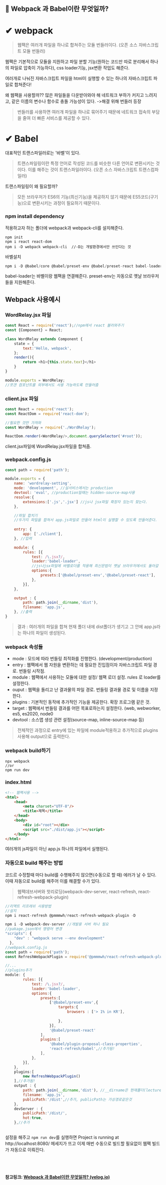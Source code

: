 ## 🛒 Webpack 과 Babel이란 무엇일까?

# ✔ webpack

> 웹팩은 여러개 파일을 하나로 합쳐주는 모듈 번들러이다. (오픈 소스 자바스크립트 모듈 번들러)

웹팩은 기본적으로 모듈을 지원하고 파일 분할 기능(원하는 코드만 따로 분리해서 하나의 파일로 압축이 가능하다), css loader기능, jsx변환 작업도 해준다.

여러개로 나눠진 자바스크립트 파일을 html이 실행할 수 있는 하나의 자바스크립트 파일로 합쳐준다!

왜 웹팩을 사용할까??
많은 파일들을 다운받아와야 해 네트워크 부하가 커지고 느려지고,
같은 이름의 변수나 함수로 충돌 가능성이 있다.
->해결 위해 번들러 등장

> 번들러를 사용하면 여러개 파일을 하나로 묶어주기 때문에 네트워크 접속의 부담을 줄여 더 빠른 서비스를 제공할 수 있다.

# ✔ Babel

대표적인 트랜스파일러로는 '바벨'이 있다.

> 트랜스파일링이란 특정 언어로 작성된 코드를 비슷한 다른 언어로 변환시키는 것이다. 이를 해주는 것이 트랜스파일러이다. (오픈 소스 자바스크립트 트랜스컴파일러)

트랜스파일링이 왜 필요할까?

> 모든 브라우저가 ES6의 기능(최신기능)을 제공하지 않기 때문에 ES5코드(구기능)으로 변환시키는 과정이 필요하기 때문이다.

### npm install dependency

적용하고자 하는 폴더에 webpack과 webpack-cli를 설치해준다.

```null
npm init
npm i react react-dom
npm i -D webpack webpack-cli  //-D는 개발환경에서만 쓰인다는 것
```

바벨설치

```javascript
npm i -D @babel/core @babel/preset-env @babel/preset-react babel-loader
```

babel-loader는 바벨이랑 웹팩을 연결해준다.
preset-env는 자동으로 옛날 브라우저들을 지원해준다.

## Webpack 사용예시

### WordRelay.jsx 파일

```javascript
const React = require('react');//npm에서 react 불러와주기
const {Component} = React;

class WordRelay extends Component {
    state = {
        text:'Hello, webpack',
    };
    render(){
        return <h1>{this.state.text}</h1>
    }
}

module.exports = WordRelay;
//쪼갠 컴포넌트를 외부에서도 사용 가능하도록 만들어줌
```

### client.jsx 파일

```js
const React = require('react');
const ReactDom = require('react-dom');

//필요한 것만 가져와
const WordRelay = require('./WordRelay');

ReactDom.render(<WordRelay/>,document.querySelector('#root'));
```

client.jsx파일에 WordRelay.jsx파일을 합쳐줌.

### webpack.config.js

```js
const path = require('path');

module.exports = {
    name: 'wordrelay-setting',
    mode: 'development', //실서비스에서는 production
    devtool: 'eval', //production일때는 hidden-source-map사용
    resolve:{
        extensions:['.js','.jsx'] //js나 jsx파일 확장자 있는지 찾는다.
    },

    //파일 합치기
    //두가지 파일을 합쳐서 app.js파일로 만들어 html이 실행할 수 있도록 만들어준다.
    
    entry: {
        app: ['./client'],
    }, //입력

    module: {
        rules: [{
            test: /\.jsx?/,
            loader:'babel-loader', 
            //js나jsx파일에 바벨로더를 적용해 최신문법이 옛날 브라우저에서도 돌아갈 수 있도록 해준다.
            options:{
                presets:['@babel/preset-env','@babel/preset-react'],
            },
        }],
    },

    output : {
        path: path.join(__dirname,'dist'),
        filename: 'app.js',
    }, //출력
}
```

> 결과 : 여러개의 파일을 합쳐 현재 폴더 내에 dist폴더가 생기고 그 안에 app.js라는 하나의 파일이 생성된다.

### webpack 속성들

- mode : 모드에 따라 번들링 최적화를 진행한다. (development/production)
- entry : 웹팩에서 웹 자원을 변환하는 데 필요한 진입점이자 자바스크립트 파일 경로. 번들링 시작점.
- module : 웹팩에서 사용하는 모듈에 대한 설정/ 웹팩 로더 설정. rules 로 loader를 설정한다.
- ouput : 웹팩을 돌리고 난 결과물의 파일 경로. 번들링 결과물 경로 및 이름을 지정한다.
- plugins : 기본적인 동작에 추가적인 기능을 제공한다. 확장 프로그램 같은 것.
- target : 웹팩에서 번들링 결과를 어떤 목표로하는지 설정한다. (web, webworker, es5, es2020, node0
- devtool : 소스맵 생성 관련 설정(source-map, inline-source-map 등)

> 전체적인 과정으로 entry에 있는 파일에 module적용하고 추가적으로 plugins사용해 output으로 출력한다.

### webpack build하기

```null
npx webpack
//or
npm run dev
```

### index.html

```html
<!-- 웹팩사용 -->
<html>
    <head>
        <meta charset="UTF-8"/>
        <title>제목</title>
    </head>
    <body>
        <div id="root"></div>
        <script src="./dist/app.js"></script>
    </body>
</html>
```

여러개의 js파일이 아닌 app.js 하나의 파일에서 실행된다.

### 자동으로 build 해주는 방법

코드르 수정할때 마다 build를 수행해주지 않으면(수동으로 할 때) 에러가 날 수 있다.
이때 자동으로 build를 해주어 이를 해결할 수가 있다.

> 웹팩데브서버와 핫리로딩(webpack-dev-server, react-refresh, react-refresh-webpack-plugin)

```js
//리액트 리프레쉬 사용방법
//설치
npm i react-refresh @pmmmwh/react-refresh-webpack-plugin -D

npm i -D webpack-dev-server //개발용 서버 하나 필요
//pakage.json에서 명령어 변경
"scripts": {
    "dev" : "webpack serve --env development"
  },
//webpack.config.js
const path = require('path');
const RefreshWebpackPlugin = require('@pmmmwh/react-refresh-webpack-plugin');//추가

//...
//plugins추가
module: {
        rules: [{
            test: /\.jsx?/,
            loader:'babel-loader', 
            options:{
                presets:[
                    ['@babel/preset-env',{
                        targets:{
                            browsers : ['> 1% in KR'],
                           
                        },
                    }],
                    '@babel/preset-react'
                ],
                plugins:[
                    '@babel/plugin-proposal-class-properties',
                    'react-refresh/babel',//추가됨!
                ],
            },
        }],
    },
    plugins:[
        new RefreshWebpackPlugin()
    ],//추가됨!
    output : {
        path: path.join(__dirname,'dist'), //__dirname은 현재폴더(lecture)
        filename: 'app.js',
        publicPath:'/dist',//추가, publicPath는 가상경로같은것
    },
    devServer : {
        publicPath:'/dist/',
        hot:true,
    },//추가
      
```

설정을 해주고 `npm run dev`를 실행하면 Project is running at http://localhost:8080/ 메세지가 뜨고 이제 매번 수동으로 빌드할 필요없이 웹팩 빌드가 자동으로 이뤄진다.



<br>

<br>

#### 참고링크: [Webpack 과 Babel이란 무엇일까? (velog.io)](https://velog.io/@dbsbest10/Webpack-과-Babel이란-무엇일까)

<br>